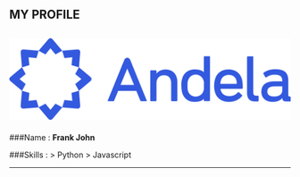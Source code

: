 ## MY PROFILE
![alt logo!](Andela.png)
---
###Name : **Frank John**

###Skills :
		> Python 
		> Javascript

---


